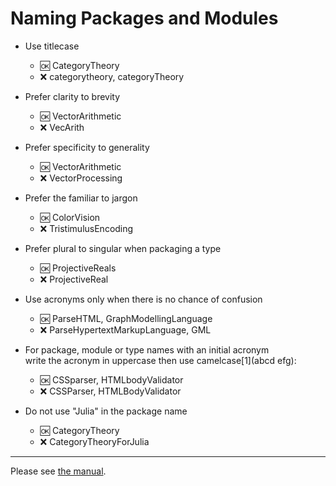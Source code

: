 # Naming Packages and Modules

- Use titlecase
  - :ok: CategoryTheory
  - :x:  categorytheory, categoryTheory
  
- Prefer clarity to brevity  
  - :ok: VectorArithmetic
  - :x:  VecArith
  
- Prefer specificity to generality  
  - :ok: VectorArithmetic
  - :x:  VectorProcessing

- Prefer the familiar to jargon  
  - :ok: ColorVision
  - :x:  TristimulusEncoding

- Prefer plural to singular when packaging a type
  - :ok: ProjectiveReals
  - :x:  ProjectiveReal

- Use acronyms only when there is no chance of confusion
  - :ok: ParseHTML, GraphModellingLanguage
  - :x: ParseHypertextMarkupLanguage, GML

- For package, module or type names with an initial acronym  
  write the acronym in uppercase then use camelcase[1](abcd efg):
  - :ok:  CSSparser, HTMLbodyValidator
  - :x:  CSSParser, HTMLBodyValidator
  
- Do not use "Julia" in the package name
  - :ok: CategoryTheory
  - :x:  CategoryTheoryForJulia

------  
    
Please see [the manual](http://docs.julialang.org/en/latest/manual/packages/#guidelines-for-naming-a-package).
